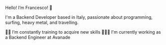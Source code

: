 Hello! I’m Francesco! 👋

I'm a Backend Developer based in Italy, passionate about programming, surfing, heavy metal, and travelling.

🧑‍🎓 I’m constantly training to acquire new skills
👩🏻‍💻 I'm currently working as a Backend Engineer at Avanade
